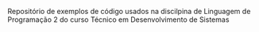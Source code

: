 Repositório de exemplos de código usados na discilpina de Linguagem de Programação 2 do curso Técnico em Desenvolvimento de Sistemas

